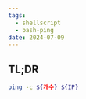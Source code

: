 ```yaml
---
tags:
  - shellscript
  - bash-ping
date: 2024-07-09
---
```

## TL;DR

```bash
ping -c ${개수} ${IP}
```